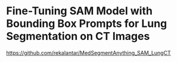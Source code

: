 # Fine-Tuning SAM Model with Bounding Box Prompts for Lung Segmentation on CT Images
https://github.com/rekalantar/MedSegmentAnything_SAM_LungCT
